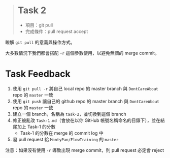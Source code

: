 > # Task 2 #
> * 項目：git pull
> * 完成條件：pull request accept


瞭解 `git pull` 的意義與操作方式。

大多數情況下我們都會搭配 `-r` 這個參數使用，以避免無謂的 merge commit。


Task Feedback
=============
 
1. 使用 `git pull -r` 將自己 local repo 的 master branch 與 `DontCareAbout` repo 的 `master` 一致
1. 使用 `git push` 讓自己的 github repo 的 master branch 與 `DontCareAbout` repo 的 `master` 一致
1. 建立一個 branch，名稱為 `task-2`，並切換到這個 branch
1. 修正被亂改 `Task-1.md`（會放在以你 GitHub 帳號名稱命名的目錄下），並在結尾加上 Task-1 的分數
	* Task-1 的分數在 merge 的 commit log 中
1. 發 pull request 給 `MontyPan/FlowTraining` 的 `master`

注意：如果沒有使用 `-r` 導致出現 merge commit，則 pull request 必定會 reject
